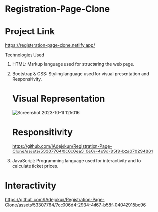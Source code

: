 # Registration-Page-Clone

# Project Link
  https://registeration-page-clone.netlify.app/

Technologies Used
1. HTML: Markup language used for structuring the web page.
2. Bootstrap & CSS: Styling language used for visual presentation and Responsitivity.
   # Visual Representation
   ![Screenshot 2023-10-11 125016](https://github.com/IAdejokun/Registration-Page-Clone/assets/53307764/6a288920-3e73-4e7b-808d-a7cc011cae8b)

   # Responsitivity 
    https://github.com/IAdejokun/Registration-Page-Clone/assets/53307764/0c6c0ea3-6e0e-4e9d-95f9-b2a670294861


3. JavaScript: Programming language used for interactivity and to calculate ticket prices.

  # Interactivity  
  https://github.com/IAdejokun/Registration-Page-Clone/assets/53307764/7cc006d4-2934-4d67-b58f-04042915bc96


   



